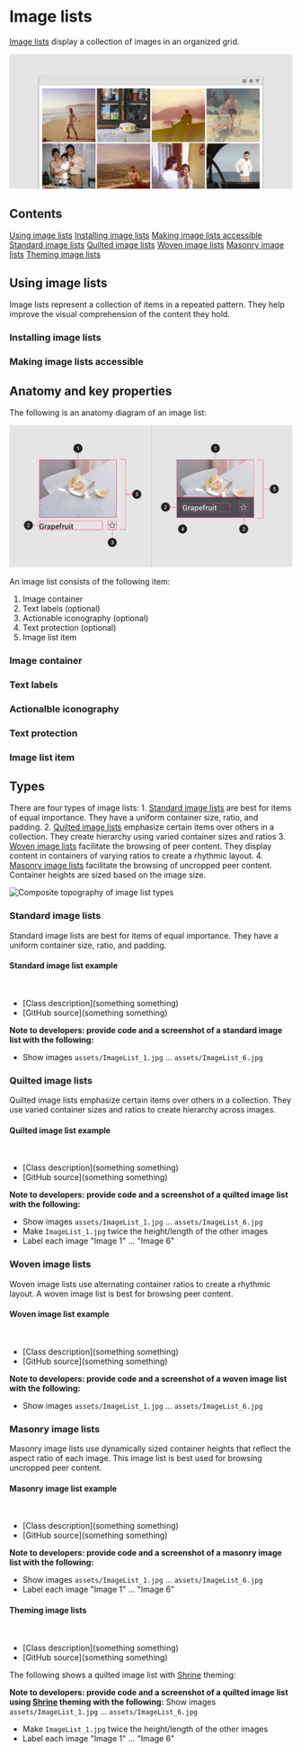 <!--docs:
title: "Image lists"
layout: detail
section: components
excerpt: "Image lists display a collection of images in an organized grid."
iconId:
path: /catalog/imagelists/
-->

# Image lists

[Image lists](https://material.io/components/image-lists) display a collection of images in an organized grid.

![Image list example of a standard image list](assets/ImageList_hero.png)

## Contents

[Using image lists](#using-image-lists)
[Installing image lists](#installing-image-lists)
[Making image lists accessible](#making-image-lists-accessible)
[Standard image lists](#standard-image-lists)
[Quilted image lists](#quilted-image-lists)
[Woven image lists](#woven-image-lists)
[Masonry image lists](#masonry-image-lists)
[Theming image lists](#theming-image-lists)

## Using image lists

Image lists represent a collection of items in a repeated pattern. They help improve the visual comprehension of the content they hold.

### Installing image lists

### Making image lists accessible

## Anatomy and key properties

The following is an anatomy diagram of an image list:

![Image list anatomy diagram](assets/ImageList_anatomy.png)

An image list consists of the following item:

1. Image container
2. Text labels (optional)
3. Actionable iconography (optional)
4. Text protection (optional)
5. Image list item

### Image container

### Text labels

### Actionalble iconography

### Text protection

### Image list item

## Types

There are four types of image lists: 1\. [Standard image lists](#standard-image-lists) are best for items of equal importance. They have a uniform container size, ratio, and padding. 2\. [Quilted image lists](#quilted-image-lists) emphasize certain items over others in a collection. They create hierarchy using varied container sizes and ratios 3\. [Woven image lists](#woven-image-lists) facilitate the browsing of peer content. They display content in containers of varying ratios to create a rhythmic layout. 4\. [Masonry image lists](#masonry-image-lists) facilitate the browsing of uncropped peer content. Container heights are sized based on the image size.

![Composite topography of image list types](assets/ImageLists_composite.png)

### Standard image lists

Standard image lists are best for items of equal importance. They have a uniform container size, ratio, and padding.



#### Standard image list example

` `
* [Class description](something something)
* [GitHub source](something something)


**Note to developers: provide code and a screenshot of a standard image list with the following:**
* Show images `assets/ImageList_1.jpg` ... `assets/ImageList_6.jpg`

### Quilted image lists

Quilted image lists emphasize certain items over others in a collection. They use varied container sizes and ratios to create hierarchy across images.

#### Quilted image list example

` `
* [Class description](something something)
* [GitHub source](something something)


**Note to developers: provide code and a screenshot of a quilted image list with the following:**
* Show images `assets/ImageList_1.jpg` ... `assets/ImageList_6.jpg`
* Make `ImageList_1.jpg` twice the height/length of the other images
* Label each image "Image 1" ... "Image 6"

### Woven image lists

Woven image lists use alternating container ratios to create a rhythmic layout. A woven image list is best for browsing peer content.

#### Woven image list example

` `
* [Class description](something something)
* [GitHub source](something something)

**Note to developers: provide code and a screenshot of a woven image list with the following:**
* Show images `assets/ImageList_1.jpg` ... `assets/ImageList_6.jpg`

### Masonry image lists

Masonry image lists use dynamically sized container heights that reflect the aspect ratio of each image. This image list is best used for browsing uncropped peer content.

#### Masonry image list example

` `
* [Class description](something something)
* [GitHub source](something something)


**Note to developers: provide code and a screenshot of a masonry image list with the following:**
* Show images `assets/ImageList_1.jpg` ... `assets/ImageList_6.jpg`
* Label each image "Image 1" ... "Image 6"

#### Theming image lists

` `
* [Class description](something something)
* [GitHub source](something something)

The following shows a quilted image list with [Shrine](https://material.io/design/material-studies/shrine.html) theming:

**Note to developers: provide code and a screenshot of a quilted image list using [Shrine](https://material.io/design/material-studies/shrine.html) theming with the following:**
 Show images `assets/ImageList_1.jpg` ... `assets/ImageList_6.jpg`
* Make `ImageList_1.jpg` twice the height/length of the other images
* Label each image "Image 1" ... "Image 6"


